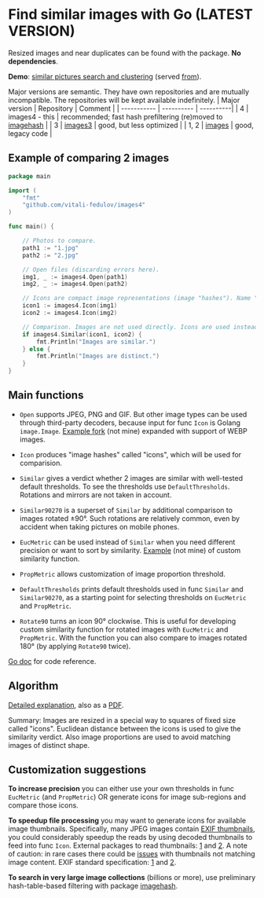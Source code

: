 # Find similar images with Go (LATEST VERSION)

Resized images and near duplicates can be found with the package. **No dependencies**.

**Demo**: [similar pictures search and clustering](https://vitali-fedulov.github.io/similar.pictures/) (served [from](https://github.com/vitali-fedulov/similar.pictures)).

Major versions are semantic. They have own repositories and are mutually incompatible. The repositories will be kept available indefinitely.
| Major version | Repository | Comment |
| ----------- | ---------- | ----------|
| 4 | images4 - this | recommended; fast hash prefiltering (re)moved to [imagehash](https://github.com/vitali-fedulov/imagehash) |
| 3 | [images3](https://github.com/vitali-fedulov/images3) | good, but less optimized |
| 1, 2 | [images](https://github.com/vitali-fedulov/images) | good, legacy code |

## Example of comparing 2 images

```go
package main

import (
	"fmt"
	"github.com/vitali-fedulov/images4"
)

func main() {

	// Photos to compare.
	path1 := "1.jpg"
	path2 := "2.jpg"

	// Open files (discarding errors here).
	img1, _ := images4.Open(path1)
	img2, _ := images4.Open(path2)

	// Icons are compact image representations (image "hashes"). Name "hash" is reserved for "true" hashes in package imagehash.
	icon1 := images4.Icon(img1)
	icon2 := images4.Icon(img2)

	// Comparison. Images are not used directly. Icons are used instead, because they have tiny memory footprint and fast to compare. If you need to include images rotated right and left use func Similar90270.
	if images4.Similar(icon1, icon2) {
		fmt.Println("Images are similar.")
	} else {
		fmt.Println("Images are distinct.")
	}
}
```

## Main functions

- `Open` supports JPEG, PNG and GIF. But other image types can be used through third-party decoders, because input for func `Icon` is Golang `image.Image`. [Example fork](https://github.com/Pineapples27/images4) (not mine) expanded with support of WEBP images.

- `Icon` produces "image hashes" called "icons", which will be used for comparision.

- `Similar` gives a verdict whether 2 images are similar with well-tested default thresholds. To see the thresholds use `DefaultThresholds`. Rotations and mirrors are not taken in account.

- `Similar90270` is a superset of `Similar` by additional comparison to images rotated ±90°. Such rotations are relatively common, even by accident when taking pictures on mobile phones.

- `EucMetric` can be used instead of `Similar` when you need different precision or want to sort by similarity. [Example](https://github.com/egor-romanov/png2gif/blob/main/main.go#L450) (not mine) of custom similarity function.

- `PropMetric` allows customization of image proportion threshold.

- `DefaultThresholds` prints default thresholds used in func `Similar` and `Similar90270`, as a starting point for selecting thresholds on `EucMetric` and `PropMetric`.

- `Rotate90` turns an icon 90° clockwise. This is useful for developing custom similarity function for rotated images with `EucMetric` and `PropMetric`. With the function you can also compare to images rotated 180° (by applying `Rotate90` twice).

[Go doc](https://pkg.go.dev/github.com/vitali-fedulov/images4) for code reference.


## Algorithm

[Detailed explanation](https://vitali-fedulov.github.io/similar.pictures/algorithm-for-perceptual-image-comparison.html), also as a [PDF](https://github.com/vitali-fedulov/research/blob/main/Algorithm%20for%20perceptual%20image%20comparison.pdf).

Summary: Images are resized in a special way to squares of fixed size called "icons". Euclidean distance between the icons is used to give the similarity verdict. Also image proportions are used to avoid matching images of distinct shape.

## Customization suggestions

**To increase precision** you can either use your own thresholds in func `EucMetric` (and `PropMetric`) OR generate icons for image sub-regions and compare those icons.

**To speedup file processing** you may want to generate icons for available image thumbnails. Specifically, many JPEG images contain [EXIF thumbnails](https://vitali-fedulov.github.io/similar.pictures/jpeg-thumbnail-reader.html), you could considerably speedup the reads by using decoded thumbnails to feed into func `Icon`. External packages to read thumbnails: [1](https://github.com/dsoprea/go-exif) and [2](https://github.com/rwcarlsen/goexif). A note of caution: in rare cases there could be [issues](https://security.stackexchange.com/questions/116552/the-history-of-thumbnails-or-just-a-previous-thumbnail-is-embedded-in-an-image/201785#201785) with thumbnails not matching image content. EXIF standard specification: [1](https://www.media.mit.edu/pia/Research/deepview/exif.html) and [2](https://www.exif.org/Exif2-2.PDF).

**To search in very large image collections** (billions or more), use preliminary hash-table-based filtering with package [imagehash](https://github.com/vitali-fedulov/imagehash).
